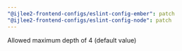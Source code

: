```yaml
---
"@ijlee2-frontend-configs/eslint-config-ember": patch
"@ijlee2-frontend-configs/eslint-config-node": patch
---
```


Allowed maximum depth of 4 (default value)
